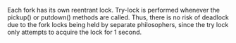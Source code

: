 Each fork has its own reentrant lock. Try-lock is performed whenever the pickup() or putdown() methods are called. Thus, there is no risk of deadlock due to the fork locks being held by separate philosophers, since the try lock only attempts to acquire the lock for 1 second. 